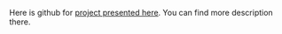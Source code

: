Here is github for [project presented here](https://joannaczeczek.z36.web.core.windows.net/). You can find more description there.
